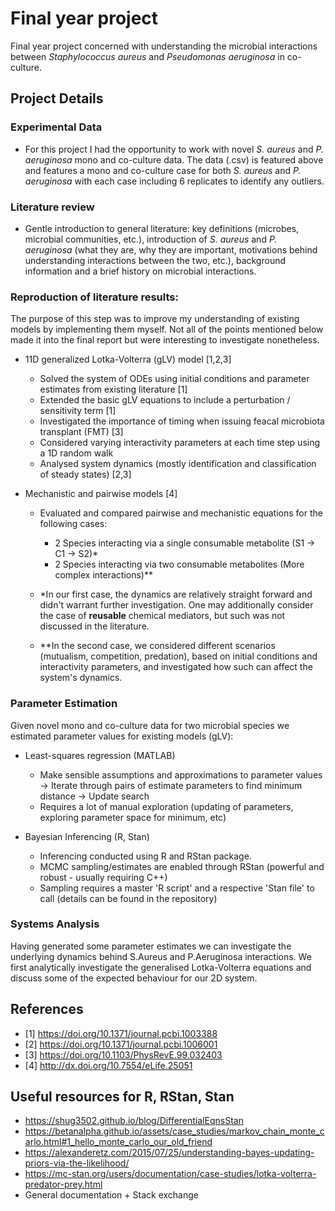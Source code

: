 # Final year project
Final year project concerned with understanding the microbial interactions between _Staphylococcus aureus_ and _Pseudomonas aeruginosa_ in co-culture.
## Project Details

### Experimental Data
- For this project I had the opportunity to work with novel _S. aureus_ and _P. aeruginosa_ mono and co-culture data. The data (.csv) is featured above and features a mono and co-culture case for both _S. aureus_ and _P. aeruginosa_ with each case including 6 replicates to identify any outliers.

### Literature review 
- Gentle introduction to general literature: key definitions (microbes, microbial communities, etc.), introduction of _S. aureus_ and _P. aeruginosa_ (what they are, why they are important, motivations behind understanding interactions between the two, etc.), background information and a brief history on microbial interactions.
### Reproduction of literature results:
The purpose of this step was to improve my understanding of existing models by implementing them myself. Not all of the points mentioned below made it into the final report but were interesting to investigate nonetheless.

- 11D generalized Lotka-Volterra (gLV) model [1,2,3]
  - Solved the system of ODEs using initial conditions and parameter estimates from existing literature [1]
  - Extended the basic gLV equations to include a perturbation / sensitivity term [1]
  - Investigated the importance of timing when issuing feacal microbiota transplant (FMT) [3]
  - Considered varying interactivity parameters at each time step using a 1D random walk
  - Analysed system dynamics (mostly identification and classification of steady states) [2,3]
  
 - Mechanistic and pairwise models [4]
    - Evaluated and compared pairwise and mechanistic equations for the following cases:
      - 2 Species interacting via a single consumable metabolite (S1 -> C1 -> S2)*
      - 2 Species interacting via two consumable metabolites (More complex interactions)**

     - *In our first case, the dynamics are relatively straight forward and didn't warrant further investigation. One may additionally consider the case of **reusable** chemical mediators, but such was not discussed in the literature.
     - **In the second case, we considered different scenarios (mutualism, competition, predation), based on initial conditions and interactivity parameters, and investigated how such can affect the system's dynamics.
     
### Parameter Estimation
Given novel mono and co-culture data for two microbial species we estimated parameter values for existing models (gLV):
- Least-squares regression (MATLAB)
  - Make sensible assumptions and approximations to parameter values -> Iterate through pairs of estimate parameters to find minimum distance -> Update search
  - Requires a lot of manual exploration (updating of parameters, exploring parameter space for minimum, etc)

- Bayesian Inferencing (R, Stan)
  - Inferencing conducted using R and RStan package.
  - MCMC sampling/estimates are enabled through RStan (powerful and robust - usually requiring C++)
  - Sampling requires a master 'R script' and a respective 'Stan file' to call (details can be found in the repository)
 
 ### Systems Analysis
 Having generated some parameter estimates we can investigate the underlying dynamics behind S.Aureus and P.Aeruginosa interactions. We first analytically investigate the generalised Lotka-Volterra equations and discuss some of the expected behaviour for our 2D system. 
 
 ## References
 - [1] https://doi.org/10.1371/journal.pcbi.1003388
 - [2] https://doi.org/10.1371/journal.pcbi.1006001
 - [3] https://doi.org/10.1103/PhysRevE.99.032403
 - [4] http://dx.doi.org/10.7554/eLife.25051
 
 ## Useful resources for R, RStan, Stan
 - https://shug3502.github.io/blog/DifferentialEqnsStan
 - https://betanalpha.github.io/assets/case_studies/markov_chain_monte_carlo.html#1_hello_monte_carlo_our_old_friend
 - https://alexanderetz.com/2015/07/25/understanding-bayes-updating-priors-via-the-likelihood/
 - https://mc-stan.org/users/documentation/case-studies/lotka-volterra-predator-prey.html
 - General documentation + Stack exchange
 
